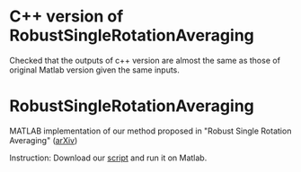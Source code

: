 # C++ version of RobustSingleRotationAveraging
Checked that the outputs of c++ version are almost the same as those of original Matlab version given the same inputs. 

# RobustSingleRotationAveraging
MATLAB implementation of our method proposed in "Robust Single Rotation Averaging" ([arXiv](https://arxiv.org/abs/2004.00732))

Instruction: Download our [script](https://github.com/sunghoon031/RobustSingleRotationAveraging/blob/master/RobustSingleRotationAveraging_ReleaseCode.m) and run it on Matlab.
